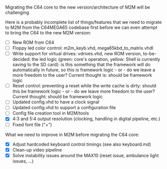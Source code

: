 Migrating the C64 core to the new version/architecture of M2M will be challenging

Here is a probably incomplete list of things/features that we need to migrate to M2M from the C64MEGA65 codebase first
before we can even attempt to bring the C64 to the new M2M version:

- [ ] New ROM from C64
- [ ] Floppy led color control: m2m_keyb.vhd, mega65kbd_to_matrix.vhdl
- [ ] Write support for virtual drives: vdrives.vhd, new ROM version, to-be-decided: the led logic (green: core's operation, yellow: Shell is currently saving to the SD card): is this something that the framework will do automatically in future, so this is framework logic - or - do we leave a more freedom to the user? Current thought is: should be framework logic
- [ ] Reset control: preventing a reset while the write cache is dirty: should this be framework logic - or - do we leave more freedom to the user? Current thought: should be framework logic
- [ ] Updated config.vhd to have a clock signal
- [ ] Updated config.vhd to support a configuration file
- [ ] Config file creation tool in M2M/tools
- [x] 4:3 and 5:4 output resolution (clocking, handling in digital pipeline, etc.)
- [ ] Fixed font file ("+")

What we need to improve in M2M before migrating the C64 core:

- [x] Adjust hardcoded keyboard control timings (see also keyboard.md)
- [x] Clean-up video pipeline
- [x] Solve instability issues around the MAX10 (reset issue, ambulance light issues, ...)
